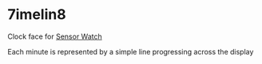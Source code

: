 # 7imelin8

Clock face for [Sensor Watch](https://www.sensorwatch.net/)

Each minute is represented by a simple line progressing across the display